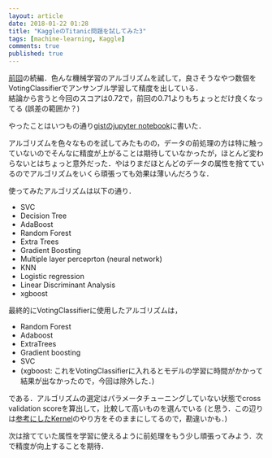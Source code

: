 ```yaml
---
layout: article
date: 2018-01-22 01:28
title: "KaggleのTitanic問題を試してみた3"
tags: [machine-learning, Kaggle]
comments: true
published: true
---
```


[前回](/blog/2018/01/kaggle-second-trial/)の続編．色んな機械学習のアルゴリズムを試して，良さそうなやつ数個をVotingClassifierでアンサンブル学習して精度を出している．  
結論から言うと今回のスコアは0.72で，前回の0.71よりもちょっとだけ良くなってる (誤差の範囲か？)

やったことはいつもの通り[gistのjupyter notebook](https://gist.github.com/fhiyo/58efcfd245c238e00d0cd6eace911893)に書いた．

アルゴリズムを色々なものを試してみたものの，データの前処理の方は特に触っていないのでそんなに精度が上がることは期待していなかったが，ほとんど変わらないとはちょっと意外だった．やはりまだほとんどのデータの属性を捨てているのでアルゴリズムをいくら頑張っても効果は薄いんだろうな．

使ってみたアルゴリズムは以下の通り．

- SVC
- Decision Tree
- AdaBoost
- Random Forest
- Extra Trees
- Gradient Boosting
- Multiple layer perceprton (neural network)
- KNN
- Logistic regression
- Linear Discriminant Analysis
- xgboost

最終的にVotingClassifierに使用したアルゴリズムは，

- Random Forest
- Adaboost
- ExtraTrees
- Gradient boosting
- SVC
- (xgboost: これをVotingClassifierに入れるとモデルの学習に時間がかかって結果が出なかったので，今回は除外した．)

である．アルゴリズムの選定はパラメータチューニングしていない状態でcross validation scoreを算出して，比較して高いものを選んでいる (と思う．この辺りは[参考にしたKernel](https://www.kaggle.com/yassineghouzam/titanic-top-4-with-ensemble-modeling)のやり方をそのままにしてるので，勘違いかも．)


次は捨てていた属性を学習に使えるように前処理をもう少し頑張ってみよう．次で精度が向上することを期待．
